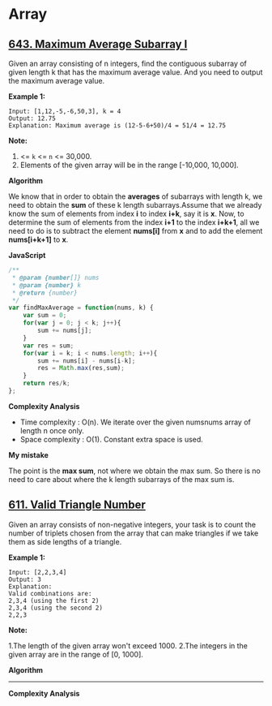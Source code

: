 # Array
## [643. Maximum Average Subarray I](https://leetcode.com/problems/maximum-average-subarray-i/description/)

Given an array consisting of n integers, find the contiguous subarray of given length k that has the maximum average value. And you need to output the maximum average value.

**Example 1:**
```
Input: [1,12,-5,-6,50,3], k = 4
Output: 12.75
Explanation: Maximum average is (12-5-6+50)/4 = 51/4 = 12.75
```

**Note:**

1. <= `k` <= `n` <= 30,000.
2. Elements of the given array will be in the range [-10,000, 10,000].


**Algorithm**

We know that in order to obtain the **averages** of subarrays with length k, we need to obtain the **sum** of these k length subarrays.Assume that we already know the sum of elements from index **i** to index **i+k**, say it is **x**.
Now, to determine the sum of elements from the index **i+1** to the index **i+k+1**, all we need to do is to subtract the element **nums[i]** from **x** and to add the element **nums[i+k+1]** to **x**. 

**JavaScript**

```javascript
/**
 * @param {number[]} nums
 * @param {number} k
 * @return {number}
 */
var findMaxAverage = function(nums, k) {
    var sum = 0;
    for(var j = 0; j < k; j++){
        sum += nums[j];
    }
    var res = sum;    
    for(var i = k; i < nums.length; i++){
        sum += nums[i] - nums[i-k];
        res = Math.max(res,sum);
    }
    return res/k;
};
```

**Complexity Analysis**

- Time complexity : O(n). We iterate over the given numsnums array of length n once only.
- Space complexity : O(1). Constant extra space is used.

**My mistake**

The point is the **max sum**, not where we obtain the max sum. So there is no need to care about where the k length subarrays of the max sum is.

## [611. Valid Triangle Number](https://leetcode.com/problems/valid-triangle-number/description/)

Given an array consists of non-negative integers, your task is to count the number of triplets chosen from the array that can make triangles if we take them as side lengths of a triangle.

**Example 1:**
```
Input: [2,2,3,4]
Output: 3
Explanation:
Valid combinations are: 
2,3,4 (using the first 2)
2,3,4 (using the second 2)
2,2,3
```
**Note:**

1.The length of the given array won't exceed 1000.
2.The integers in the given array are in the range of [0, 1000].

**Algorithm**

****

**Complexity Analysis**
